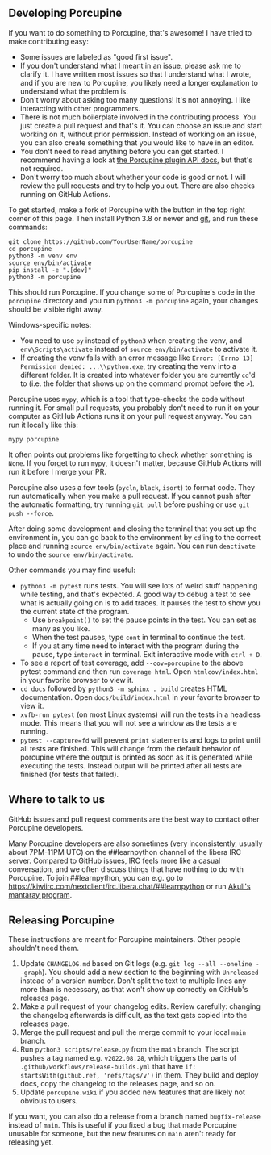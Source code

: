 ## Developing Porcupine

If you want to do something to Porcupine, that's awesome!
I have tried to make contributing easy:

- Some issues are labeled as "good first issue".
- If you don't understand what I meant in an issue, please ask me to clarify it.
  I have written most issues so that I understand what I wrote,
  and if you are new to Porcupine, you likely need a longer explanation to understand what the problem is.
- Don't worry about asking too many questions!
  It's not annoying. I like interacting with other programmers.
- There is not much boilerplate involved in the contributing process.
  You just create a pull request and that's it.
  You can choose an issue and start working on it, without prior permission.
  Instead of working on an issue, you can also create something that you would
  like to have in an editor.
- You don't need to read anything before you can get started.
  I recommend having a look at [the Porcupine plugin API docs](https://akuli.github.io/porcupine/),
  but that's not required.
- Don't worry too much about whether your code is good or not.
  I will review the pull requests and try to help you out.
  There are also checks running on GitHub Actions.

To get started, make a fork of Porcupine with the button in the top right corner of this page.
Then install Python 3.8 or newer and [git](https://git-scm.com/), and run these commands:

    git clone https://github.com/YourUserName/porcupine
    cd porcupine
    python3 -m venv env
    source env/bin/activate
    pip install -e ".[dev]"
    python3 -m porcupine

This should run Porcupine. If you change some of Porcupine's
code in the `porcupine` directory and you run `python3 -m porcupine` again, your changes
should be visible right away.

Windows-specific notes:

- You need to use `py` instead of `python3` when creating the venv,
  and `env\Scripts\activate` instead of `source env/bin/activate` to activate it.
- If creating the venv fails with an error message like `Error: [Errno 13] Permission denied: ...\\python.exe`,
  try creating the venv into a different folder.
  It is created into whatever folder you are currently `cd`'d to
  (i.e. the folder that shows up on the command prompt before the `>`).

Porcupine uses `mypy`, which is a tool that type-checks the code without running it.
For small pull requests, you probably don't need to run it on your computer as GitHub Actions runs it on your pull request anyway.
You can run it locally like this:

    mypy porcupine

It often points out problems like forgetting to check whether something is `None`.
If you forget to run `mypy`, it doesn't matter,
because GitHub Actions will run it before I merge your PR.

Porcupine also uses a few tools (`pycln`, `black`, `isort`) to format code.
They run automatically when you make a pull request.
If you cannot push after the automatic formatting,
try running `git pull` before pushing or use `git push --force`.

After doing some development and closing the terminal that you set up the
environment in, you can go back to the environment by `cd`'ing to the correct
place and running `source env/bin/activate` again. You can run `deactivate` to undo
the `source env/bin/activate`.

Other commands you may find useful:

- `python3 -m pytest` runs tests. You will see lots of weird stuff happening
  while testing, and that's expected.
  A good way to debug a test to see what is actually going on is to add traces.
  It pauses the test to show you the current state of the program.
  - Use `breakpoint()` to set the pause points in the test. You can
    set as many as you like.
  - When the test pauses, type `cont` in terminal to continue the test.
  - If you at any time need to interact with the program during the pause,
    type `interact` in terminal. Exit interactive mode with `ctrl + D`.
- To see a report of test coverage, add `--cov=porcupine` to the above pytest
  command and then run `coverage html`. Open `htmlcov/index.html` in your favorite
  browser to view it.
- `cd docs` followed by `python3 -m sphinx . build` creates HTML documentation.
  Open `docs/build/index.html` in your favorite browser to view it.
- `xvfb-run pytest` (on most Linux systems) will run the tests in a headless mode.
  This means that you will not see a window as the tests are running.
- `pytest --capture=fd` will prevent `print` statements and logs to print until
  all tests are finished. This will change from the default behavior of porcupine
  where the output is printed as soon as it is generated while executing the tests.
  Instead output will be printed after all tests are finished (for tests that failed).

## Where to talk to us

GitHub issues and pull request comments are the best way to contact other Porcupine developers.

Many Porcupine developers are also sometimes (very inconsistently, usually about 7PM-11PM UTC)
on the ##learnpython channel of the libera IRC server.
Compared to GitHub issues, IRC feels more like a casual conversation,
and we often discuss things that have nothing to do with Porcupine.
To join ##learnpython, you can e.g. go to https://kiwiirc.com/nextclient/irc.libera.chat/##learnpython
or run [Akuli's mantaray program](https://github.com/Akuli/mantaray).

## Releasing Porcupine

These instructions are meant for Porcupine maintainers.
Other people shouldn't need them.

1. Update `CHANGELOG.md` based on Git logs (e.g. `git log --all --oneline --graph`).
   You should add a new section to the beginning with `Unreleased` instead of a version number.
   Don't split the text to multiple lines any more than is necessary,
   as that won't show up correctly on GitHub's releases page.
2. Make a pull request of your changelog edits. Review carefully:
   changing the changelog afterwards is difficult, as the text gets copied into the releases page.
3. Merge the pull request and pull the merge commit to your local `main` branch.
4. Run `python3 scripts/release.py` from the `main` branch.
   The script pushes a tag named e.g. `v2022.08.28`,
   which triggers the parts of `.github/workflows/release-builds.yml`
   that have `if: startsWith(github.ref, 'refs/tags/v')` in them.
   They build and deploy docs, copy the changelog to the releases page, and so on.
5. Update `porcupine.wiki` if you added new features that are likely not obvious to users.

If you want, you can also do a release from a branch named `bugfix-release` instead of `main`.
This is useful if you fixed a bug that made Porcupine unusable for someone,
but the new features on `main` aren't ready for releasing yet.
